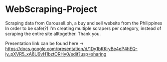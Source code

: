# WebScraping-Project
Scraping data from Carousell.ph, a buy and sell website from the Philippines
In order to be safe(?) I'm creating multiple scrapers per category, instead of scraping the entire site alltogether.
Thank you. 

Presentation link can be found here -> https://docs.google.com/presentation/d/1Dy1bKK-yBe4eP4hEQ-iy_pXVR5_xA8U9vH1bztORHy0/edit?usp=sharing